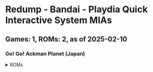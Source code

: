 # Redump - Bandai - Playdia Quick Interactive System MIAs
## Games: 1, ROMs: 2, as of 2025-02-10

### Go! Go! Ackman Planet (Japan)
<details>
<summary>ROMs</summary>

- Go! Go! Ackman Planet (Japan) (Track 1).bin, CRC: 1cbf2c16
- Go! Go! Ackman Planet (Japan) (Track 2).bin, CRC: f1974e93
</details>

